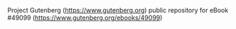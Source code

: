 Project Gutenberg (https://www.gutenberg.org) public repository for eBook #49099 (https://www.gutenberg.org/ebooks/49099)
